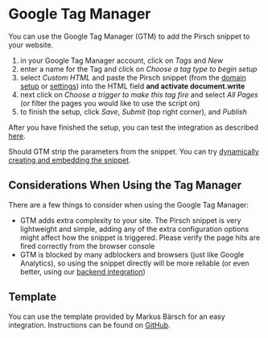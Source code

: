 # Google Tag Manager

You can use the Google Tag Manager (GTM) to add the Pirsch snippet to your website.

1. in your Google Tag Manager account, click on *Tags* and *New*
2. enter a name for the Tag and click on *Choose a tag type to begin setup*
3. select *Custom HTML* and paste the Pirsch snippet (from the [domain setup](/get-started/frontend-integration.md#add-pirsch-to-your-website) or [settings](/settings/developer.md)) into the HTML field **and activate document.write**
4. next click on *Choose a trigger to make this tag fire* and select *All Pages* (or filter the pages you would like to use the script on)
5. to finish the setup, click *Save*, *Submit* (top right corner), and *Publish*

After you have finished the setup, you can test the integration as described [here](/get-started/frontend-integration.md#test-the-integration).

Should GTM strip the parameters from the snippet. You can try [dynamically creating and embedding the snippet](https://support.google.com/tagmanager/thread/18040523/what-attributes-are-preserved-on-custom-html-tags-and-what-attributes-are-stripped?hl=en).

## Considerations When Using the Tag Manager

There are a few things to consider when using the Google Tag Manager:

* GTM adds extra complexity to your site. The Pirsch snippet is very lightweight and simple, adding any of the extra configuration options might affect how the snippet is triggered. Please verify the page hits are fired correctly from the browser console
* GTM is blocked by many adblockers and browsers (just like Google Analytics), so using the snippet directly will be more reliable (or even better, using our [backend integration](/get-started/backend-integration.md))

## Template

You can use the template provided by Markus Bärsch for an easy integration. Instructions can be found on [GitHub](https://github.com/mbaersch/pirsch-tag-server).

